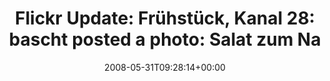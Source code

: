 ---
retweeted: false
source: <a href="http://twitter.com" rel="nofollow">Twitter Web Client</a>
entities:
  hashtags: []
  symbols: []
  user_mentions: []
  urls: []
display_text_range:
- '0'
- '119'
favorite_count: '0'
id_str: '823907404'
truncated: false
retweet_count: '0'
id: '823907404'
created_at: Sat May 31 09:28:14 +0000 2008
favorited: false
full_text: |-
  Flickr Update: Frühstück, Kanal 28: bascht posted a photo:

  Salat zum Nachtisch. Gleich exp.. http://tinyurl.com/6edxle
lang: de
tags:
- pesos/twitter
date: '2008-05-31T09:28:14+00:00'
src: https://twitter.com/bascht/status/823907404
original_url: https://twitter.com/bascht/status/823907404
type: twitter_tweet
text: |-
  Flickr Update: Frühstück, Kanal 28: bascht posted a photo:

  Salat zum Nachtisch. Gleich exp.. http://tinyurl.com/6edxle
title: |-
  Flickr Update: Frühstück, Kanal 28: bascht posted a photo:
  Salat zum Na

---
